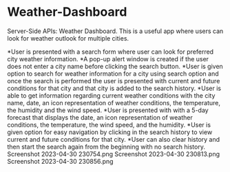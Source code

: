 # Weather-Dashboard
Server-Side APIs: Weather Dashboard. This is a useful app where users can look for weather outlook for multiple cities. 

*User is presented with a search form where user can look for preferred city weather information.
*A pop-up alert window is created if the user does not enter a city name before clicking the search button.
*User is given option to search for weather information for a city using search option and once the search is performed the user is presented with current and future conditions for that city and that city is added to the search history.
*User is able to get information regarding current weather conditions with the city name, date, an icon representation of weather conditions, the temperature, the humidity and the wind speed.
*User is presented with with a 5-day forecast that displays the date, an icon representation of weather conditions, the temperature, the wind speed, and the humidity.
*User is given option for easy navigation by clicking in the search history to view current and future conditions for that city.
*User can also clear history and then start the search again from the beginning with no search history.
Screenshot 2023-04-30 230754.png
Screenshot 2023-04-30 230813.png
Screenshot 2023-04-30 230856.png